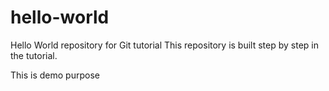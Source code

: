 # hello-world
Hello World repository for Git tutorial
This repository is built step by step in the tutorial.

This is demo purpose

